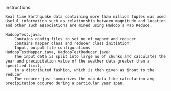 Instructions:

	Real time Earthquake data containing more than million tuples was used 
	Useful information such as relationship between magnitude and location and other such associations are mined using Hadoop’s Map Reduce.
	
	HadoopTest.java:
		Contains config files to set no of mapper and reducer
		contains mapper class and reducer class initiation
		Input, output file configurations
	HadoopTestMapper.java, HadoopTestReducer.java:
		The input data is split into large no of chunks and calculates the year and precipitation value of the weather data greater than a specified limit,
		in a distributed fashion, which is then given as input to the reducer
		The reducer just summarizes the map data like calculation avg precipitation occured during a particular year span.
		